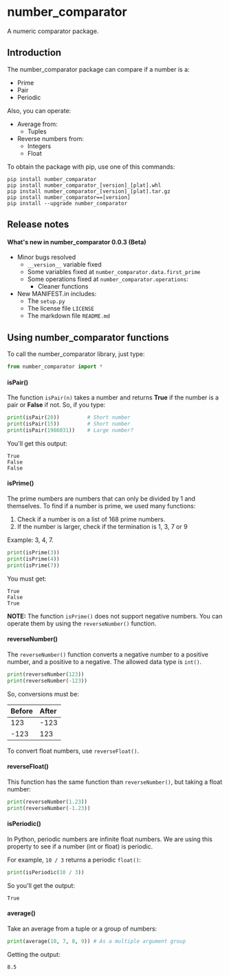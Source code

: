 # number_comparator

A numeric comparator package.

## Introduction

The number_comparator package can compare if a number is a:

- Prime
- Pair
- Periodic

Also, you can operate:

- Average from:
  - Tuples
- Reverse numbers from:
  - Integers
  - Float

To obtain the package with pip, use one of this commands:

```
pip install number_comparator
pip install number_comparator_[version]_[plat].whl
pip install number_comparator_[version]_[plat].tar.gz
pip install number_comparator==[version]
pip install --upgrade number_comparator
```

## Release notes

#### What's new in number_comparator 0.0.3 (Beta)

- Minor bugs resolved
  - `__version__` variable fixed
  - Some variables fixed at `number_comparator.data.first_prime`
  - Some operations fixed at `number_comparator.operations`:
    - Cleaner functions
- New MANIFEST.in includes:
  - The `setup.py`
  - The license file `LICENSE`
  - The markdown file `README.md`

## Using number_comparator functions

To call the number_comparator library, just type:

```python
from number_comparator import *
```

#### isPair()

The function `isPair(n)` takes a number and returns **True** if the number is a
pair or **False** if not. So, if you type:

```python
print(isPair(20))         # Short number
print(isPair(15))         # Short number
print(isPair(1986031))    # Large number?
```

You'll get this output:

```
True
False
False
```

#### isPrime()

The prime numbers are numbers that can only be divided by 1 and themselves. To find
if a number is prime, we used many functions:

1. Check if a number is on a list of 168 prime numbers.
2. If the number is larger, check if the termination is 1, 3, 7 or 9

Example: 3, 4, 7.

```python
print(isPrime(3))
print(isPrime(4))
print(isPrime(7))
```

You must get:

```
True
False
True
```

__NOTE:__ The function `isPrime()` does not support negative numbers. You can operate them
by using the `reverseNumber()` function.

#### reverseNumber()

The `reverseNumber()` function converts a negative number to a positive number, and a
positive to a negative. The allowed data type is `int()`.

```python
print(reverseNumber(123))
print(reverseNumber(-123))
```

So, conversions must be:

| Before         | After          |
| :------------- | :------------- |
| 123            | -123           |
| -123           | 123            |

To convert float numbers, use `reverseFloat()`.

#### reverseFloat()

This function has the same function than `reverseNumber()`, but taking a float number:

```python
print(reverseNumber(1.23))
print(reverseNumber(-1.23))
```

#### isPeriodic()

In Python, periodic numbers are infinite float numbers. We are using
this property to see if a number (int or float) is periodic.

For example, `10 / 3` returns a periodic `float()`:

```python
print(isPeriodic(10 / 3))
```

So you'll get the output:

```
True
```

#### average()

Take an average from a tuple or a group of numbers:

```python
print(average(10, 7, 8, 9)) # As a multiple argument group
```

Getting the output:

```
8.5
```

